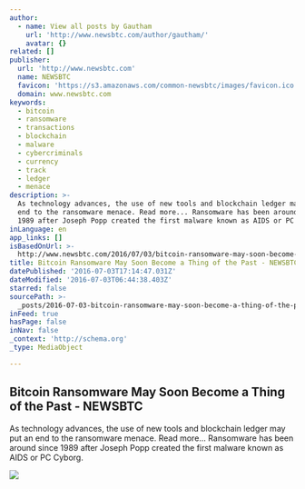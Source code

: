 ```yaml
---
author:
  - name: View all posts by Gautham
    url: 'http://www.newsbtc.com/author/gautham/'
    avatar: {}
related: []
publisher:
  url: 'http://www.newsbtc.com'
  name: NEWSBTC
  favicon: 'https://s3.amazonaws.com/common-newsbtc/images/favicon.ico'
  domain: www.newsbtc.com
keywords:
  - bitcoin
  - ransomware
  - transactions
  - blockchain
  - malware
  - cybercriminals
  - currency
  - track
  - ledger
  - menace
description: >-
  As technology advances, the use of new tools and blockchain ledger may put an
  end to the ransomware menace. Read more... Ransomware has been around since
  1989 after Joseph Popp created the first malware known as AIDS or PC Cyborg.
inLanguage: en
app_links: []
isBasedOnUrl: >-
  http://www.newsbtc.com/2016/07/03/bitcoin-ransomware-may-soon-become-thing-past/
title: Bitcoin Ransomware May Soon Become a Thing of the Past - NEWSBTC
datePublished: '2016-07-03T17:14:47.031Z'
dateModified: '2016-07-03T06:44:38.403Z'
starred: false
sourcePath: >-
  _posts/2016-07-03-bitcoin-ransomware-may-soon-become-a-thing-of-the-past-new.md
inFeed: true
hasPage: false
inNav: false
_context: 'http://schema.org'
_type: MediaObject

---
```

<article style=""><h1>Bitcoin Ransomware May Soon Become a Thing of the Past - NEWSBTC</h1><p>As technology advances, the use of new tools and blockchain ledger may put an end to the ransomware menace. Read more... Ransomware has been around since 1989 after Joseph Popp created the first malware known as AIDS or PC Cyborg.</p><img src="http://s3.amazonaws.com/main-newsbtc-images/2016/07/02212831/ransomware-kaspersky.jpg" /></article>